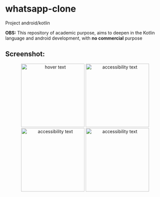# whatsapp-clone
Project android/kotlin

**OBS:** This repository of academic purpose, aims to deepen in the Kotlin language and android development, with **no commercial** purpose

## Screenshot:
<p align="center">
  <img src="https://user-images.githubusercontent.com/35671729/61403452-de692580-a8c4-11e9-97d4-2894bf7d9381.png"
    width="200" title="hover text">
  <img src="https://user-images.githubusercontent.com/35671729/61403453-de692580-a8c4-11e9-8d25-009a47622f0d.png"
    width="200" alt="accessibility text">
  <img src="https://user-images.githubusercontent.com/35671729/61403454-df01bc00-a8c4-11e9-90e3-be31fca21ae4.png"
    width="200" alt="accessibility text">
  <img src="https://user-images.githubusercontent.com/35671729/61403455-df01bc00-a8c4-11e9-969b-3ae538685080.png"
    width="200" alt="accessibility text">
</p>

